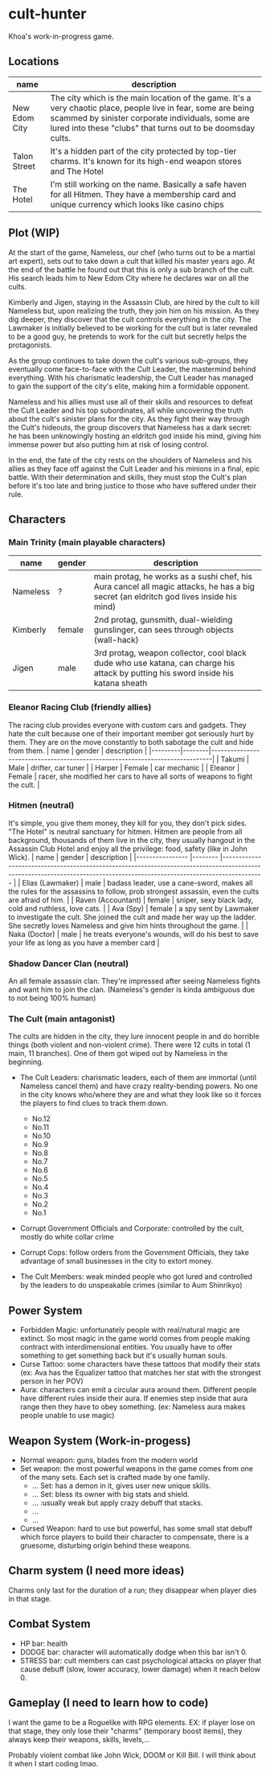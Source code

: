 # cult-hunter
Khoa's work-in-progress game.

## Locations
| name          	| description                                                                                                                                                                                                     	                    |
|---------------	|-----------------------------------------------------------------------------------------------------------------------------------------------------------------------------------------------------------------------------------	|
| New Edom City 	| The city which is the main location of the game. It's a very chaotic place, people live in fear, some are being scammed by sinister corporate individuals, some are lured into these "clubs" that turns out to be doomsday cults. 	|
| Talon Street  	| It's a hidden part of the city protected by top-tier charms. It's known for its high-end weapon stores and The Hotel                                                                                                                    	|
| The Hotel     	| I'm still working on the name. Basically a safe haven for all Hitmen. They have a membership card and unique currency which looks like casino chips |                                                                                                                                                                                                     	|

## Plot (WIP)
At the start of the game, Nameless, our chef (who turns out to be a martial art expert), sets out to take down a cult that killed his master years ago. At the end of the battle he found out that this is only a sub branch of the cult. His search leads him to New Edom City where he declares war on all the cults.

Kimberly and Jigen, staying in the Assassin Club, are hired by the cult to kill Nameless but, upon realizing the truth, they join him on his mission. As they dig deeper, they discover that the cult controls everything in the city. The Lawmaker is initially believed to be working for the cult but is later revealed to be a good guy, he pretends to work for the cult but secretly helps the protagonists.

As the group continues to take down the cult's various sub-groups, they eventually come face-to-face with the Cult Leader, the mastermind behind everything. With his charismatic leadership, the Cult Leader has managed to gain the support of the city's elite, making him a formidable opponent.

Nameless and his allies must use all of their skills and resources to defeat the Cult Leader and his top subordinates, all while uncovering the truth about the cult's sinister plans for the city. As they fight their way through the Cult's hideouts, the group discovers that Nameless has a dark secret: he has been unknowingly hosting an eldritch god inside his mind, giving him immense power but also putting him at risk of losing control.

In the end, the fate of the city rests on the shoulders of Nameless and his allies as they face off against the Cult Leader and his minions in a final, epic battle. With their determination and skills, they must stop the Cult's plan before it's too late and bring justice to those who have suffered under their rule.

## Characters

### Main Trinity (main playable characters)
| name     	| gender 	| description                                                                                                                           	|
|----------	|--------	|---------------------------------------------------------------------------------------------------------------------------------------	|
| Nameless 	| ?   	        | main protag, he works as a sushi chef, his Aura cancel all magic attacks, he has a big secret (an eldritch god lives inside his mind) 	|
| Kimberly 	| female 	| 2nd protag, gunsmith, dual-wielding gunslinger, can sees through objects (wall-hack)                                                  	|
| Jigen    	| male   	| 3rd protag, weapon collector, cool black dude who use katana, can charge his attack by putting his sword inside his katana sheath     	|

### Eleanor Racing Club (friendly allies)
The racing club provides everyone with custom cars and gadgets. They hate the cult because one of their important member got seriously hurt by them. They are on the move constantly to both sabotage the cult and hide from them.
| name    | gender | description                                                                  |
|---------|--------|------------------------------------------------------------------------------|
| Takumi  | Male   | drifter, car tuner                                                           |
| Harper  | Female | car mechanic                                                                 |
| Eleanor | Female | racer, she modified her cars to have all sorts of weapons to fight the cult. |

### Hitmen (neutral)
It's simple, you give them money, they kill for you, they don't pick sides. "The Hotel" is neutral sanctuary for hitmen. Hitmen are people from all background, thousands of them live in the city, they usually hangout in the Assassin Club Hotel and enjoy all the privilege: food, safety (like in John Wick).
| name           	| gender 	| description                                                                                                                                                             	|
|----------------	|--------	|-------------------------------------------------------------------------------------------------------------------------------------------------------------------------	|
| Elias (Lawmaker)   	| male   	| badass leader, use a cane-sword, makes all the rules for the assassins to follow, prob strongest assassin, even the cults are afraid of him.                         	|
| Raven (Accountant) 	| female 	| sniper, sexy black lady, cold and ruthless, love cats.                                                                                                                  	|
| Ava (Spy)            	| female 	| a spy sent by Lawmaker to investigate the cult. She joined the cult and made her way up the ladder. She secretly loves Nameless and give him hints throughout the game. 	|
| Naka (Doctor)         | male          | he treats everyone's wounds, will do his best to save your life as long as you have a member card     |
### Shadow Dancer Clan (neutral)
An all female assassin clan. They're impressed after seeing Nameless fights and want him to join the clan. (Nameless's gender is kinda ambiguous due to not being 100% human)

### The Cult (main antagonist)
The cults are hidden in the city, they lure innocent people in and do horrible things (both violent and non-violent crime).
There were 12 cults in total (1 main, 11 branches). One of them got wiped out by Nameless in the beginning.
- The Cult Leaders: charismatic leaders, each of them are immortal (until Nameless cancel them) and have crazy reality-bending powers. No one in the city knows who/where they are and what they look like so it forces the players to find clues to track them down.
	+ No.12
	+ No.11
	+ No.10
	+ No.9
	+ No.8
	+ No.7
	+ No.6
	+ No.5
	+ No.4
	+ No.3
	+ No.2
	+ No.1
  
- Corrupt Government Officials and Corporate: controlled by the cult, mostly do white collar crime
- Corrupt Cops: follow orders from the Government Officials, they take advantage of small businesses in the city to extort money.
- The Cult Members: weak minded people who got lured and controlled by the leaders to do unspeakable crimes (similar to Aum Shinrikyo)

## Power System
- Forbidden Magic: unfortunately people with real/natural magic are extinct. So most magic in the game world comes from people making contract with interdimensional entities. You usually have to offer something to get something back but it's usually human souls.
- Curse Tattoo: some characters have these tattoos that modify their stats (ex: Ava has the Equalizer tattoo that matches her stat with the strongest person in her POV)
- Aura: characters can emit a circular aura around them. Different people have different rules inside their aura. If enemies step inside that aura range then they have to obey something. (ex: Nameless aura makes people unable to use magic)

## Weapon System (Work-in-progess)
- Normal weapon: guns, blades from the modern world
- Set weapon: the most powerful weapons in the game comes from one of the many sets. Each set is crafted made by one family.
	+ ... Set: has a demon in it, gives user new unique skills.
	+ ... Set: bless its owner with big stats and shield.
	+ ... :usually weak but apply crazy debuff that stacks.
	+ ...
	+ ...
- Cursed Weapon: hard to use but powerful, has some small stat debuff which force players to build their character to compensate, there is a gruesome, disturbing origin behind these weapons.

## Charm system (I need more ideas)
Charms only last for the duration of a run; they disappear when player dies in that stage.

## Combat System
- HP bar: health
- DODGE bar: character will automatically dodge when this bar isn't 0.
- STRESS bar: cult members can cast psychological attacks on player that cause debuff (slow, lower accuracy, lower damage) when it reach below 0.

## Gameplay (I need to learn how to code)
I want the game to be a Roguelike with RPG elements.
EX: if player lose on that stage, they only lose their "charms" (temporary boost items), they always keep their weapons, skills, levels,...

Probably violent combat like John Wick, DOOM or Kill Bill. I will think about it when I start coding lmao.


